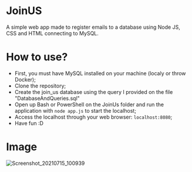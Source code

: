 # JoinUS
A simple web app made to register emails to a database using Node JS, CSS and HTML connecting to MySQL.

# How to use?
- First, you must have MySQL installed on your machine (localy or throw Docker);
- Clone the repository;
- Create the join_us database using the query I provided on the file "DatabaseAndQueries.sql"
- Open up Bash or PowerShell on the JoinUs folder and run the application with `node app.js` to start the localhost;
- Access the localhost through your web browser: `localhost:8080`;
- Have fun :D

# Image 
![Screenshot_20210715_100939](https://user-images.githubusercontent.com/73988556/125793963-2566e11d-8051-4f78-9649-1278e6613391.png)
